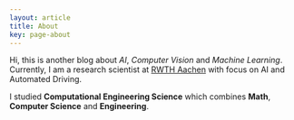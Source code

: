 ```yaml
---
layout: article
title: About
key: page-about
---
```



Hi, this is another blog about _AI_, _Computer Vision_ and _Machine Learning_. Currently, I am a research scientist at [RWTH Aachen](https://www.rwth-aachen.de) with focus on AI and Automated Driving. 

I studied __Computational Engineering Science__ which combines __Math__, __Computer Science__ and __Engineering__.